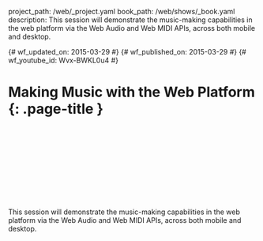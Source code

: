 project_path: /web/_project.yaml book_path: /web/shows/_book.yaml description: This session will demonstrate the music-making capabilities in the web platform via the Web Audio and Web MIDI APIs, across both mobile and desktop.

{# wf_updated_on: 2015-03-29 #} {# wf_published_on: 2015-03-29 #} {# wf_youtube_id: Wvx-BWKL0u4 #}

# Making Music with the Web Platform {: .page-title }

<div class="video-wrapper">
  <iframe class="devsite-embedded-youtube-video" data-video-id="Wvx-BWKL0u4"
          data-autohide="1" data-showinfo="0" frameborder="0" allowfullscreen>
  </iframe>
</div>

This session will demonstrate the music-making capabilities in the web platform via the Web Audio and Web MIDI APIs, across both mobile and desktop.